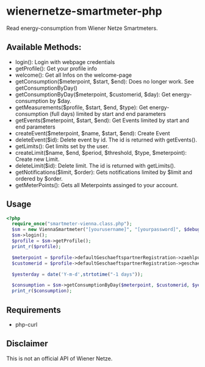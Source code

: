 # wienernetze-smartmeter-php
Read energy-consumption from Wiener Netze Smartmeters.

## Available Methods: 

- login(): Login with webpage credentials
- getProfile(): Get your profile info
- welcome(): Get all Infos on the welcome-page
- getConsumption($meterpoint, $start, $end): Does no longer work. See getConsumptionByDay()
- getConsumptionByDay($meterpoint, $customerid, $day): Get energy-consumption by $day.
- getMeasurements($profile, $start, $end, $type): Get energy-consumption (full days) limited by start and end parameters
- getEvents($meterpoint, $start, $end): Get Events limited by start and end parameters
- createEvent($meterpoint, $name, $start, $end): Create Event
- deleteEvent($id): Delete event by id. The id is returned with getEvents().
- getLimits(): Get limits set by the user.
- createLimit($name, $end, $period, $threshold, $type, $meterpoint): Create new Limit.
- deleteLimit($id): Delete limit. The id is returned with getLimits().
- getNotifications($limit, $order): Gets notifications limited by $limit and ordered by $order.
- getMeterPoints(): Gets all Meterpoints assinged to your account.

## Usage
```php
<?php 
  require_once("smartmeter-vienna.class.php");
  $sm = new ViennaSmartmeter("[yourusername]", "[yourpassword]", $debug=false);
  $sm->login();
  $profile = $sm->getProfile();
  print_r($profile);

  $meterpoint = $profile->defaultGeschaeftspartnerRegistration->zaehlpunkt;
  $customerid = $profile->defaultGeschaeftspartnerRegistration->geschaeftspartner;

  $yesterday = date('Y-m-d',strtotime("-1 days"));

  $consumption = $sm->getConsumptionByDay($meterpoint, $customerid, $yesterday);
  print_r($consumption);

```
## Requirements
- php-curl

## Disclaimer
This is not an official API of Wiener Netze.
